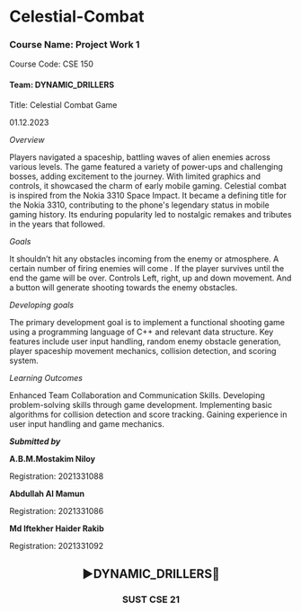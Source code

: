 # Celestial-Combat
<h3>Course Name: Project Work 1</h3> 
Course Code: CSE 150 
<h4>Team: DYNAMIC_DRILLERS </h4>

Title: Celestial Combat  Game


01.12.2023



*Overview*

Players navigated a spaceship, battling waves of alien enemies across various levels. The game featured a variety of power-ups and challenging bosses, adding excitement to the journey. With limited graphics and controls, it showcased the charm of early mobile gaming. Celestial combat is inspired from the Nokia 3310 Space Impact. It became a defining title for the Nokia 3310, contributing to the phone's legendary status in mobile gaming history. Its enduring popularity led to nostalgic remakes and tributes in the years that followed.

*Goals*

It shouldn’t hit any obstacles incoming from the enemy or atmosphere.
A certain number of firing enemies will come . If the player survives until the end the game will be over.
Controls
Left, right, up and down movement. And a button will generate shooting towards the enemy obstacles.


*Developing goals*

The primary development goal is to implement a functional shooting game using a programming language of C++ and relevant data structure. Key features include user input handling, random enemy obstacle generation, player spaceship movement mechanics, collision detection, and scoring system.



*Learning Outcomes*

Enhanced Team Collaboration and Communication Skills.
Developing problem-solving skills through game development.
Implementing basic algorithms for collision detection and score tracking.
Gaining experience in user input handling and game mechanics.

***Submitted by***



**A.B.M.Mostakim Niloy**

Registration: 2021331088


**Abdullah Al Mamun** 

Registration: 2021331086


**Md Iftekher Haider Rakib** 

Registration: 2021331092




<h2 align="center">▶️DYNAMIC_DRILLERS🙂
</h2>

<h3 align="center">SUST CSE 21
</h3>
